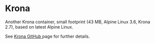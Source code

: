 # Krona
Another Krona container, small footprint (43 MB, Alpine Linux 3.6, Krona 2.7), based on latest Alpine Linux. 

See  [Krona GitHub ](https://github.com/marbl/Krona/wiki) page  for further details.


